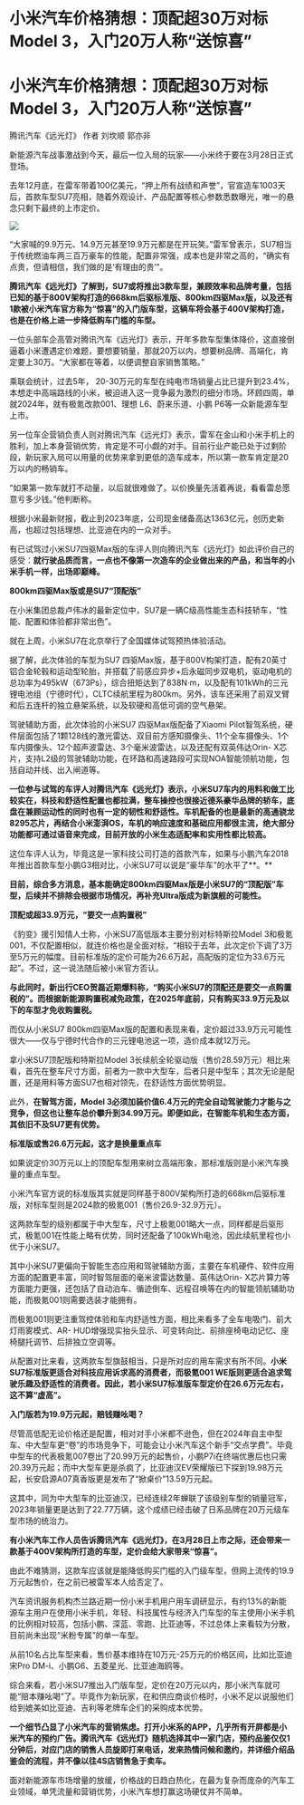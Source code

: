 # 小米汽车价格猜想：顶配超30万对标Model 3，入门20万人称“送惊喜”

# 小米汽车价格猜想：顶配超30万对标Model 3，入门20万人称“送惊喜”

腾讯汽车《远光灯》 作者 刘坎顺 郭亦非

新能源汽车战事激战到今天，最后一位入局的玩家——小米终于要在3月28日正式登场。

去年12月底，在雷军带着100亿美元，“押上所有战绩和声誉”，官宣造车1003天后，首款车型SU7亮相，随着外观设计、产品配置等核心参数悉数曝光，唯一的悬念只剩下最终的上市定价。

![](https://inews.gtimg.com/news_bt/OptlWnlnScq34XQSbkqBPA8XOuGKLH1JBKPAFP6yyueJ8AA/1000)

“大家喊的9.9万元、14.9万元甚至19.9万元都是在开玩笑。”雷军曾表示，SU7相当于传统燃油车两三百万豪车的性能，配置非常强，成本也是非常之高的，“确实有点贵，但请相信，我们做的是‘有理由的贵’”。

**腾讯汽车《远光灯》了解到，SU7或将推出3款车型，兼顾效率和品牌考量，包括已知的基于800V架构打造的668km后驱标准版、800km四驱Max版，以及还有1款被小米汽车官方称为“惊喜”的入门版车型，这辆车将会基于400V架构打造，也是在价格上进一步降低购车门槛的车型。**

一位头部车企高管对腾讯汽车《远光灯》表示，开年多款车型集体降价，这直接倒逼着小米遭遇定价难题，要想要销量，那就20万以内，想要树品牌、高端化，肯定要上30万。“大家都在等着，以便调整自家销售策略。”

乘联会统计，过去5年，
20-30万元的车型在纯电市场销量占比已提升到23.4%，本想走中高端路线的小米，被迫进入这一竞争最为激烈的细分市场。环顾四周，单就2024年，就有极氪改款001、理想
L6、蔚来乐道、小鹏 P6等一众新能源车型上市。

另一位车企营销负责人则对腾讯汽车《远光灯》表示，雷军在金山和小米手机上的胜利，加上本身营销优势，肯定是不可小觑的对手。目前行业产能已处于过剩阶段，新玩家入局可以用量的优势来拿到更低的造车成本，所以第一款车肯定是20万以内的畅销车。

“如果第一款车就打不动量，以后就很难做了。以价换量先活着再说，看看雷总愿意亏多少钱。”他判断称。

根据小米最新财报，截止到2023年底，公司现金储备高达1363亿元，创历史新高，也超过包括理想、比亚迪在内的一众对手。

有已试驾过小米SU7四驱Max版的车评人则向腾讯汽车《远光灯》如此评价自己的感受：**就行驶品质而言，一点也不像第一次造车的企业做出来的产品，和当年的小米手机一样，出场即巅峰。**

**800km四驱Max版或是SU7“顶配版”**

在小米集团总裁卢伟冰的最新定位中，SU7是一辆C级高性能生态科技轿车，“性能、配置和体验都非常出色”。

就在上周，小米SU7在北京举行了全国媒体试驾预热体验活动。

据了解，此次体验的车型为SU7
四驱Max版，基于800V构架打造，配有20英寸铝合金轮毂和运动型轮胎，并搭载了前感应异步+后永磁同步双电机，驱动电机的总功率为495kW（673Ps），综合扭矩达到了838N·m，以及配有101kWh的三元锂电池组（宁德时代），CLTC续航里程为800km。另外，该车还采用了前双叉臂和后五连杆的独立悬架系统，以及软硬和高低可调的空气悬架。

驾驶辅助方面，此次体验的小米SU7 四驱Max版配备了Xiaomi
Pilot智驾系统，硬件层面包括了1颗128线的激光雷达、双目前方感知摄像头、11个全车摄像头、1个车内摄像头、12个超声波雷达、3个毫米波雷达，以及还配有双英伟达Orin-
X芯片，支持L2级的驾驶辅助功能，在环路和高速路段可实现NOA智能领航功能，包括自动并线、出入闸道等。

**一位参与试驾的车评人对腾讯汽车《远光灯》表示，小米SU7车内的用料和做工比较实在，科技和舒适性配置也都拉满，整车操控也很接近德系豪华品牌的轿车，底盘在兼顾运动性的同时也有一定的韧性和舒适性。车机配备的也是最新的高通骁龙8295芯片，再结合小米澎湃OS，车机的响应速度和基础应用都很主流，绝大部分功能都可通过语音来完成，目前开放的小米生态适配率和实用性都比较高。**

这位车评人认为，毕竟这是一家科技公司打造的首款汽车，如果与小鹏汽车2018年推出首款车型小鹏G3相对比，小米SU7可以说是“豪华车”的水平了**。**

**目前，综合多方消息，基本能确定800km四驱Max版是小米SU7的“顶配版”车型，后续并不排除会根据市场情况，再补充Ultra版成为新旗舰的可能性。**

**顶配或超33.9万元，“要交一点购置税”**

《豹变》援引知情人士称，小米SU7高低版本主要分别对标特斯拉Model
3和极氪001，不仅配置相似，就连价格也是全面对标，“相较于去年，此次定价下调了3万至5万元的幅度。目前标准版的定价可能为26.6万起，高配版的定位为33.6万元起”。不过，这一说法随后被小米官方否认。

**与此同时，新出行CEO贺磊近期爆料称，“购买小米SU7的顶配还是要交一点购置税的”。而根据新能源购置税减免政策，在2025年底前，只有购买33.9万元及以下的车型才免收购置税。**

而仅从小米SU7 800km四驱Max版的配置和表现来看，定价超过33.9万元可能性很大——仅与宁德时代合作的三元锂电池这一项，造价成本就12万元。

拿小米SU7顶配版和特斯拉Model
3长续航全轮驱动版（售价28.59万元）相比来看，首先在整车尺寸方面，前者为一款中大型车，后者只是中型车；其次无论是配置，还是用料等方面SU7也相对领先，在舒适性方面优势明显。

此外，**在智驾方面，Model
3必须加装价值6.4万元的完全自动驾驶能力才能与之竞争，但这也让整车总价攀升到34.99万元。即便如此，在智能车机和生态方面，其依旧不及SU7更有优势。**

**标准版或售26.6万元起，这才是换量重点车**

如果说定价30万元以上的顶配车型用来树立高端形象，那标准版则是小米汽车换量的重点车型。

小米汽车官方说的标准版其实就是同样基于800V架构所打造的668km后驱标准版，对标车型则是2024款的极氪001（售价26.9-32.9万元）。

这两款车型的级别都属于中大型车，尺寸上极氪001略大一点，同样都是后驱形式，极氪001在性能上略有优势，同时还配备了100kWh电池，因此续航里程也小优于小米SU7。

其中小米SU7更偏向于智能生态应用和驾驶辅助方面，主要在车机硬件、软件应用方面的配置更丰富，同时智驾层面的毫米波雷达数量、英伟达Orin-
X芯片算力等方面能力更强，还包括了自动泊车、循迹倒车、远程召唤等在内的智能领航辅助功能，而极氪001则需要选装才能拥有。

而极氪001则更注重驾控体验和车内舒适性方面，相比来看多了全车电吸门、前大灯雨雾模式、AR-
HUD增强现实抬头显示、可变转向比、前排座椅电动记忆、座椅腿托调节、后排独立空调等。

从配置对比来看，这两款车型旗鼓相当，只是所对应的用车需求有所不同。**小米SU7标准版更适合对科技应用诉求高的消费者，而极氪001
WE版则更适合追求驾驶乐趣及舒适性的消费者。因此，若小米SU7标准版车型定价在26.6万元左右，这不算“虚高”。**

**入门版若为19.9万元起，赔钱赚吆喝？**

尽管高低配无论价格还是配置，相对对手小米都不逊色，但在2024年自主中型车、中大型车更“卷”的市场竞争下，可能会让小米汽车这个新手“交点学费”。毕竟中型车的代表极氪007卷出了20.99万元的起售价，小鹏P7i在终端优惠后也只需20.39万元起；而中大型车更是杀疯了，比亚迪汉EV荣耀版已下探到19.98万元起，长安启源A07真香版更是发布了“掀桌价”13.59万元起。

这其中，同为中大型车的比亚迪汉，已经连续2年蝉联了该级别车型的销量冠军，2023年销量更是达到了22.77万辆，这个成绩已经击破了日系品牌在20万元级车型市场的统治力。

**有小米汽车工作人员告诉腾讯汽车《远光灯》，在3月28日上市之际，还会带来一款基于400V架构所打造的车型，定价会给大家带来“惊喜”。**

由此不难猜测，这款车应该就是能降低购买门槛的入门级车型，但网上流传的19.9万元起售价，在之前已被雷军本人给否定了。

汽车资讯服务机构杰兰路近期一份小米手机用户用车调研显示，有约13%的新能源车主用户在使用小米手机，年轻、科技属性与经济入门车型的车主使用小米手机的比例相对较高，包括小鹏、深蓝、零跑、比亚迪等，不过总体上来看较为分散，目前尚未出现“米粉专属”的单一车型。

从前10名占比车型来看，售价基本维持在10万元-25万元的价格区间，比如比亚迪宋Pro DM-i、小鹏G6、五菱星光、比亚迪海鸥等。

综合来看，若小米SU7推出入门版车型，定价在20万元以内，那小米汽车就可能“赔本赚吆喝”了。毕竟作为新玩家，在和供应商谈价格时，小米不足以说服他们给到媲美如比亚迪、吉利等老牌车企们的采购成本优势。

**一个细节凸显了小米汽车的营销焦虑。打开小米系的APP，几乎所有开屏都是小米汽车的预约广告。腾讯汽车《远光灯》随机选择其中一家门店，预约品鉴仅仅1分钟后，对应门店的销售人员旋即打来电话，发来热情问候和邀约，并详细介绍品鉴会的流程，并不像以往4S店销售急于卖车。**

面对新能源车市场增量的放缓，价格战的日趋白热化，在最为复杂而庞杂的汽车工业领域，单凭流量和营销优势，小米汽车想打赢这场硬仗并不简单。

